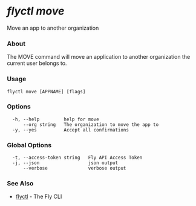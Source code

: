 # _flyctl move_

Move an app to another organization

### About

The MOVE command will move an application to another 
organization the current user belongs to.

### Usage
~~~
flyctl move [APPNAME] [flags]
~~~

### Options

~~~
  -h, --help         help for move
      --org string   The organization to move the app to
  -y, --yes          Accept all confirmations
~~~

### Global Options

~~~
  -t, --access-token string   Fly API Access Token
  -j, --json                  json output
      --verbose               verbose output
~~~

### See Also

* [flyctl](/docs/flyctl/help/)	 - The Fly CLI

